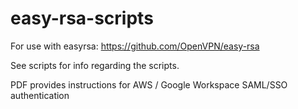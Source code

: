 # easy-rsa-scripts

For use with easyrsa:
https://github.com/OpenVPN/easy-rsa

See scripts for info regarding the scripts.

PDF provides instructions for AWS / Google Workspace SAML/SSO authentication


